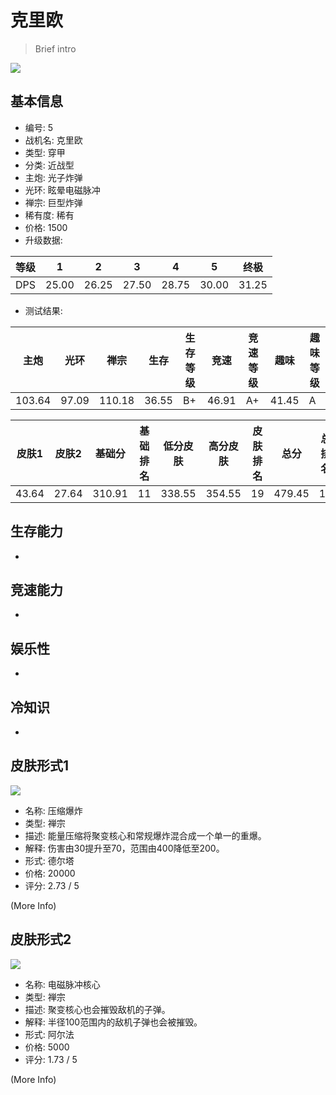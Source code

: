 # 克里欧

> Brief intro

<img src="/ships/ship_5.png" style={{zoom:1}}/>

## 基本信息

- 编号: 5
- 战机名: 克里欧
- 类型: 穿甲
- 分类: 近战型
- 主炮: 光子炸弹
- 光环: 眩晕电磁脉冲
- 禅宗: 巨型炸弹
- 稀有度: 稀有
- 价格: 1500
- 升级数据: 

| 等级 | 1 | 2 | 3 | 4 | 5 | 终极 |
|--|--|--|--|--|--|--|
| DPS | 25.00 | 26.25 | 27.50 | 28.75 | 30.00 | 31.25 |

- 测试结果: 

| 主炮 | 光环 | 禅宗 | 生存 | 生存等级 | 竞速 | 竞速等级 | 趣味 | 趣味等级 |
|--|--|--|--|--|--|--|--|--|
| 103.64 | 97.09 | 110.18 | 36.55 | B+ | 46.91 | A+ | 41.45 | A |

| 皮肤1 | 皮肤2 | 基础分 | 基础排名 | 低分皮肤 | 高分皮肤 | 皮肤排名 | 总分 | 总排名 |
|--|--|--|--|--|--|--|--|--|
| 43.64 | 27.64 | 310.91 | 11 | 338.55 | 354.55 | 19 | 479.45 | 18 |

## 生存能力

-

## 竞速能力

-

## 娱乐性

-

## 冷知识

-

## 皮肤形式1

<img src="/ships/ship_5_apex_1.png" style={{zoom:1}}/>

- 名称: 压缩爆炸
- 类型: 禅宗
- 描述: 能量压缩将聚变核心和常规爆炸混合成一个单一的重爆。
- 解释: 伤害由30提升至70，范围由400降低至200。
- 形式: 德尔塔
- 价格: 20000
- 评分: 2.73 / 5

(More Info)

## 皮肤形式2

<img src="/ships/ship_5_apex_2.png" style={{zoom:1}}/>

- 名称: 电磁脉冲核心
- 类型: 禅宗
- 描述: 聚变核心也会摧毁敌机的子弹。
- 解释: 半径100范围内的敌机子弹也会被摧毁。
- 形式: 阿尔法
- 价格: 5000
- 评分: 1.73 / 5

(More Info)

